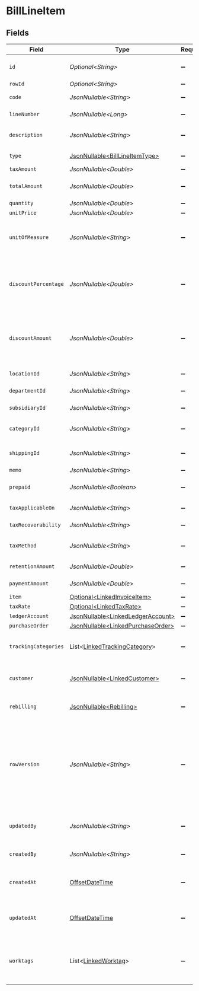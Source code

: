 # BillLineItem


## Fields

| Field                                                                                                                                      | Type                                                                                                                                       | Required                                                                                                                                   | Description                                                                                                                                | Example                                                                                                                                    |
| ------------------------------------------------------------------------------------------------------------------------------------------ | ------------------------------------------------------------------------------------------------------------------------------------------ | ------------------------------------------------------------------------------------------------------------------------------------------ | ------------------------------------------------------------------------------------------------------------------------------------------ | ------------------------------------------------------------------------------------------------------------------------------------------ |
| `id`                                                                                                                                       | *Optional\<String>*                                                                                                                        | :heavy_minus_sign:                                                                                                                         | A unique identifier for an object.                                                                                                         | 12345                                                                                                                                      |
| `rowId`                                                                                                                                    | *Optional\<String>*                                                                                                                        | :heavy_minus_sign:                                                                                                                         | Row ID                                                                                                                                     | 12345                                                                                                                                      |
| `code`                                                                                                                                     | *JsonNullable\<String>*                                                                                                                    | :heavy_minus_sign:                                                                                                                         | User defined item code                                                                                                                     | 120-C                                                                                                                                      |
| `lineNumber`                                                                                                                               | *JsonNullable\<Long>*                                                                                                                      | :heavy_minus_sign:                                                                                                                         | Line number in the invoice                                                                                                                 | 1                                                                                                                                          |
| `description`                                                                                                                              | *JsonNullable\<String>*                                                                                                                    | :heavy_minus_sign:                                                                                                                         | User defined description                                                                                                                   | Model Y is a fully electric, mid-size SUV, with seating for up to seven, dual motor AWD and unparalleled protection.                       |
| `type`                                                                                                                                     | [JsonNullable\<BillLineItemType>](../../models/components/BillLineItemType.md)                                                             | :heavy_minus_sign:                                                                                                                         | Bill Line Item type                                                                                                                        | expense_account                                                                                                                            |
| `taxAmount`                                                                                                                                | *JsonNullable\<Double>*                                                                                                                    | :heavy_minus_sign:                                                                                                                         | Tax amount                                                                                                                                 | 27500                                                                                                                                      |
| `totalAmount`                                                                                                                              | *JsonNullable\<Double>*                                                                                                                    | :heavy_minus_sign:                                                                                                                         | Total amount of the line item                                                                                                              | 27500                                                                                                                                      |
| `quantity`                                                                                                                                 | *JsonNullable\<Double>*                                                                                                                    | :heavy_minus_sign:                                                                                                                         | N/A                                                                                                                                        | 1                                                                                                                                          |
| `unitPrice`                                                                                                                                | *JsonNullable\<Double>*                                                                                                                    | :heavy_minus_sign:                                                                                                                         | N/A                                                                                                                                        | 27500.5                                                                                                                                    |
| `unitOfMeasure`                                                                                                                            | *JsonNullable\<String>*                                                                                                                    | :heavy_minus_sign:                                                                                                                         | Description of the unit type the item is sold as, ie: kg, hour.                                                                            | pc.                                                                                                                                        |
| `discountPercentage`                                                                                                                       | *JsonNullable\<Double>*                                                                                                                    | :heavy_minus_sign:                                                                                                                         | Discount percentage applied to the line item when supported downstream.                                                                    | 0.01                                                                                                                                       |
| `discountAmount`                                                                                                                           | *JsonNullable\<Double>*                                                                                                                    | :heavy_minus_sign:                                                                                                                         | Discount amount applied to the line item when supported downstream.                                                                        | 19.99                                                                                                                                      |
| `locationId`                                                                                                                               | *JsonNullable\<String>*                                                                                                                    | :heavy_minus_sign:                                                                                                                         | The ID of the location                                                                                                                     | 12345                                                                                                                                      |
| `departmentId`                                                                                                                             | *JsonNullable\<String>*                                                                                                                    | :heavy_minus_sign:                                                                                                                         | The ID of the department                                                                                                                   | 12345                                                                                                                                      |
| `subsidiaryId`                                                                                                                             | *JsonNullable\<String>*                                                                                                                    | :heavy_minus_sign:                                                                                                                         | The ID of the subsidiary                                                                                                                   | 12345                                                                                                                                      |
| `categoryId`                                                                                                                               | *JsonNullable\<String>*                                                                                                                    | :heavy_minus_sign:                                                                                                                         | ID of the category of the line item                                                                                                        | 12345                                                                                                                                      |
| `shippingId`                                                                                                                               | *JsonNullable\<String>*                                                                                                                    | :heavy_minus_sign:                                                                                                                         | ID of the shipping of the line item                                                                                                        | 12345                                                                                                                                      |
| `memo`                                                                                                                                     | *JsonNullable\<String>*                                                                                                                    | :heavy_minus_sign:                                                                                                                         | Memo                                                                                                                                       | Some memo                                                                                                                                  |
| `prepaid`                                                                                                                                  | *JsonNullable\<Boolean>*                                                                                                                   | :heavy_minus_sign:                                                                                                                         | Whether the line item is prepaid                                                                                                           | true                                                                                                                                       |
| `taxApplicableOn`                                                                                                                          | *JsonNullable\<String>*                                                                                                                    | :heavy_minus_sign:                                                                                                                         | Tax applicable on                                                                                                                          | Domestic_Purchase_of_Goods_and_Services                                                                                                    |
| `taxRecoverability`                                                                                                                        | *JsonNullable\<String>*                                                                                                                    | :heavy_minus_sign:                                                                                                                         | Tax recoverability                                                                                                                         | Fully_Recoverable                                                                                                                          |
| `taxMethod`                                                                                                                                | *JsonNullable\<String>*                                                                                                                    | :heavy_minus_sign:                                                                                                                         | Method of tax calculation                                                                                                                  | Due_to_Supplier                                                                                                                            |
| `retentionAmount`                                                                                                                          | *JsonNullable\<Double>*                                                                                                                    | :heavy_minus_sign:                                                                                                                         | Retention amount                                                                                                                           | 1000                                                                                                                                       |
| `paymentAmount`                                                                                                                            | *JsonNullable\<Double>*                                                                                                                    | :heavy_minus_sign:                                                                                                                         | Payment amount                                                                                                                             | 1000                                                                                                                                       |
| `item`                                                                                                                                     | [Optional\<LinkedInvoiceItem>](../../models/components/LinkedInvoiceItem.md)                                                               | :heavy_minus_sign:                                                                                                                         | N/A                                                                                                                                        |                                                                                                                                            |
| `taxRate`                                                                                                                                  | [Optional\<LinkedTaxRate>](../../models/components/LinkedTaxRate.md)                                                                       | :heavy_minus_sign:                                                                                                                         | N/A                                                                                                                                        |                                                                                                                                            |
| `ledgerAccount`                                                                                                                            | [JsonNullable\<LinkedLedgerAccount>](../../models/components/LinkedLedgerAccount.md)                                                       | :heavy_minus_sign:                                                                                                                         | N/A                                                                                                                                        |                                                                                                                                            |
| `purchaseOrder`                                                                                                                            | [JsonNullable\<LinkedPurchaseOrder>](../../models/components/LinkedPurchaseOrder.md)                                                       | :heavy_minus_sign:                                                                                                                         | N/A                                                                                                                                        |                                                                                                                                            |
| `trackingCategories`                                                                                                                       | List\<[LinkedTrackingCategory](../../models/components/LinkedTrackingCategory.md)>                                                         | :heavy_minus_sign:                                                                                                                         | A list of linked tracking categories.                                                                                                      |                                                                                                                                            |
| `customer`                                                                                                                                 | [JsonNullable\<LinkedCustomer>](../../models/components/LinkedCustomer.md)                                                                 | :heavy_minus_sign:                                                                                                                         | The customer this entity is linked to.                                                                                                     |                                                                                                                                            |
| `rebilling`                                                                                                                                | [JsonNullable\<Rebilling>](../../models/components/Rebilling.md)                                                                           | :heavy_minus_sign:                                                                                                                         | Rebilling metadata for this line item.                                                                                                     |                                                                                                                                            |
| `rowVersion`                                                                                                                               | *JsonNullable\<String>*                                                                                                                    | :heavy_minus_sign:                                                                                                                         | A binary value used to detect updates to a object and prevent data conflicts. It is incremented each time an update is made to the object. | 1-12345                                                                                                                                    |
| `updatedBy`                                                                                                                                | *JsonNullable\<String>*                                                                                                                    | :heavy_minus_sign:                                                                                                                         | The user who last updated the object.                                                                                                      | 12345                                                                                                                                      |
| `createdBy`                                                                                                                                | *JsonNullable\<String>*                                                                                                                    | :heavy_minus_sign:                                                                                                                         | The user who created the object.                                                                                                           | 12345                                                                                                                                      |
| `createdAt`                                                                                                                                | [OffsetDateTime](https://docs.oracle.com/javase/8/docs/api/java/time/OffsetDateTime.html)                                                  | :heavy_minus_sign:                                                                                                                         | The date and time when the object was created.                                                                                             | 2020-09-30T07:43:32.000Z                                                                                                                   |
| `updatedAt`                                                                                                                                | [OffsetDateTime](https://docs.oracle.com/javase/8/docs/api/java/time/OffsetDateTime.html)                                                  | :heavy_minus_sign:                                                                                                                         | The date and time when the object was last updated.                                                                                        | 2020-09-30T07:43:32.000Z                                                                                                                   |
| `worktags`                                                                                                                                 | List\<[LinkedWorktag](../../models/components/LinkedWorktag.md)>                                                                           | :heavy_minus_sign:                                                                                                                         | A list of linked worktags. This is only supported for Workday.                                                                             |                                                                                                                                            |